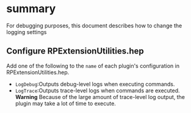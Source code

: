 # summary

For debugging purposes, this document describes how to change the logging settings

## Configure RPExtensionUtilities.hep

Add one of the following to the `name` of each plugin's configuration in RPExtensionUtilities.hep.  
* `LogDebug`:Outputs debug-level logs when executing commands.
* `LogTrace`:Outputs trace-level logs when commands are executed.  
**Warning**
Because of the large amount of trace-level log output, the plugin may take a lot of time to execute.



